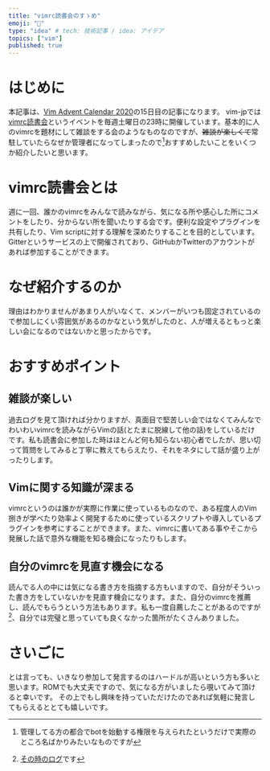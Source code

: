 ```yaml
---
title: "vimrc読書会のすゝめ"
emoji: "📗"
type: "idea" # tech: 技術記事 / idea: アイデア
topics: ["vim"]
published: true
---
```


# はじめに
本記事は、[Vim Advent Calendar 2020](https://qiita.com/advent-calendar/2020/vim)の15日目の記事になります。
vim-jpでは[vimrc読書会](https://vim-jp.org/reading-vimrc/)というイベントを毎週土曜日の23時に開催しています。基本的に人のvimrcを題材にして雑談をする会のようなものなのですが、~~雑談が楽しくて~~常駐していたらなぜか管理者になってしまったので[^1]おすすめしたいことをいくつか紹介したいと思います。

# vimrc読書会とは
週に一回、誰かのvimrcをみんなで読みながら、気になる所や感心した所にコメントをしたり、分からない所を聞いたりする会です。便利な設定やプラグインを共有したり、Vim scriptに対する理解を深めたりすることを目的としています。
Gitterというサービスの上で開催されており、GitHubかTwitterのアカウントがあれば参加することができます。

# なぜ紹介するのか
理由はわかりませんがあまり人がいなくて、メンバーがいつも固定されているので参加しにくい雰囲気があるのかなという気がしたのと、人が増えるともっと楽しい会になるのではないかと思ったからです。

# おすすめポイント

## 雑談が楽しい
過去ログを見て頂ければ分かりますが、真面目で堅苦しい会ではなくてみんなでわいわいvimrcを読みながらVimの話(とたまに脱線して他の話)をしているだけです。私も読書会に参加した時はほとんど何も知らない初心者でしたが、思い切って質問をしてみると丁寧に教えてもらえたり、それをネタにして話が盛り上がったりします。

## Vimに関する知識が深まる
vimrcというのは誰かが実際に作業に使っているものなので、ある程度人のVim捌きが学べたり効率よく開発するために使っているスクリプトや導入しているプラグインを参考にすることができます。また、vimrcに書いてある事やそこから発展した話で意外な機能を知る機会になったりもします。

## 自分のvimrcを見直す機会になる
読んでる人の中には気になる書き方を指摘する方もいますので、自分がそういった書き方をしていないかを見直す機会になります。また、自分のvimrcを推薦し、読んでもらうという方法もあります。私も一度自薦したことがあるのですが[^2]、自分では完璧と思っていても良くなかった箇所がたくさんありました。

# さいごに
とは言っても、いきなり参加して発言するのはハードルが高いという方も多いと思います。ROMでも大丈夫ですので、気になる方がいましたら覗いてみて頂けると幸いです。
その上でもし興味を持っていただけたのであれば気軽に発言してもらえるととても嬉しいです。

[^1]: 管理してる方の都合でbotを始動する権限を与えられたというだけで実際のところ名ばかりみたいなものですが
[^2]: [その時のログ](https://gitter.im/vim-jp/reading-vimrc?at=5ead7ce39f0c955d7d9d668a)です
